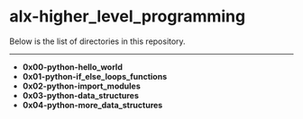 # alx-higher_level_programming
Below is the list of directories in this repository.

---

- **0x00-python-hello_world**
- **0x01-python-if_else_loops_functions**
- **0x02-python-import_modules**
- **0x03-python-data_structures**
- **0x04-python-more_data_structures**
